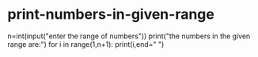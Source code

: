 # print-numbers-in-given-range
n=int(input("enter the range of numbers"))
print("the numbers in the given range are:")
for i in range(1,n+1):
   print(i,end=" ")
